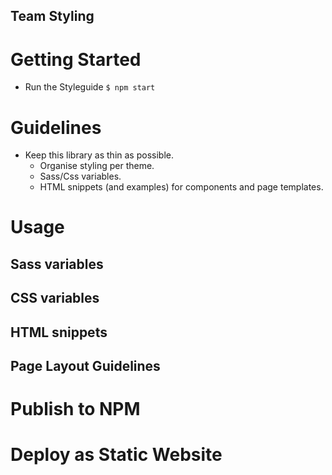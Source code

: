 Team Styling
---

# Getting Started
- Run the Styleguide `$ npm start`

# Guidelines
- Keep this library as thin as possible.
  - Organise styling per theme.
  - Sass/Css variables.
  - HTML snippets (and examples) for components and page templates.

# Usage
## Sass variables
## CSS variables
## HTML snippets
## Page Layout Guidelines

# Publish to NPM
# Deploy as Static Website
